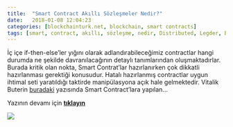 ```yaml
---
title:  "Smart Contract Akıllı Sözleşmeler Nedir?"
date:   2018-01-08 12:04:23
categories: [blockchainturk.net, blockchain, smart contracts]
tags: [smart, contract, akıllı, sözleşme, nedir, Distributed, Legder, Blockchain, Bitcoin, utxo, Block, Mehmet Cem Yücel, Mehmet, Cem, Yucel, Yücel, blockchainturk, blockchainturk.net]
---
```


İç içe if-then-else’ler yığını olarak adlandırabileceğimiz contractlar hangi durumda ne şekilde davranılacağının detaylı tanımlarından oluşmaktadırlar. Burada kritik olan nokta, Smart Contrat’lar hazırlanırken çok dikkatli hazırlanması gerektiği konusudur. Hatalı hazırlanmış contractlar uygun ihtimal seti yaratıldığı taktirde manipülasyona açık hale gelmektedir. Vitalik Buterin  [buradaki](https://blog.ethereum.org/2016/06/19/thinking-smart-contract-security/)  yazısında Smart Contract’lara yapılan...

Yazının devamı için [**tıklayın**](https://medium.com/blockchainturk/smart-contrat-ak%C4%B1ll%C4%B1-s%C3%B6zle%C5%9Fmeler-nedir-e25f5c3b5022)

![](https://cdn-images-1.medium.com/max/800/1*mn7YQ-djF1q_lFiQTx4V0Q.jpeg)